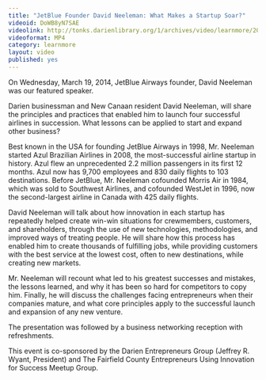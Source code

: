 ```yaml
---
title: "JetBlue Founder David Neeleman: What Makes a Startup Soar?"
videoid: DoWB8yN7SAE
videolink: http://tonks.darienlibrary.org/1/archives/video/learnmore/20140319-david-neeleman.mp4
videoformat: MP4
category: learnmore
layout: video
published: yes
---
```


On Wednesday, March 19, 2014, JetBlue Airways founder, David Neeleman was our featured speaker. 

Darien businessman and New Canaan resident David Neeleman, will share the principles and practices that enabled him to launch four successful airlines in succession. What lessons can be applied to start and expand other business?

Best known in the USA for founding JetBlue Airways in 1998, Mr. Neeleman started Azul Brazilian Airlines in 2008, the most-successful airline startup in history. Azul flew an unprecedented 2.2 million passengers in its first 12 months. Azul now has 9,700 employees and 830 daily flights to 103 destinations. Before JetBlue, Mr. Neeleman cofounded Morris Air in 1984, which was sold to Southwest Airlines, and cofounded WestJet in 1996, now the second-largest airline in Canada with 425 daily flights.

David Neeleman will talk about how innovation in each startup has repeatedly helped create win-win situations for crewmembers, customers, and shareholders, through the use of new technologies, methodologies, and improved ways of treating people. He will share how this process has enabled him to create thousands of fulfilling jobs, while providing customers with the best service at the lowest cost, often to new destinations, while creating new markets.

Mr. Neeleman will recount what led to his greatest successes and mistakes, the lessons learned, and why it has been so hard for competitors to copy him. Finally, he will discuss the challenges facing entrepreneurs when their companies mature, and what core principles apply to the successful launch and expansion of any new venture.

The presentation was followed by a business networking reception with refreshments.

This event is co-sponsored by the Darien Entrepreneurs Group (Jeffrey R. Wyant, President) and The Fairfield County Entrepreneurs Using Innovation for Success Meetup Group.